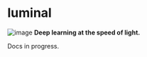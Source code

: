 # luminal
![image](https://raw.githubusercontent.com/jafioti/luminal/main/dag.jpeg)
**Deep learning at the speed of light.**

Docs in progress.
